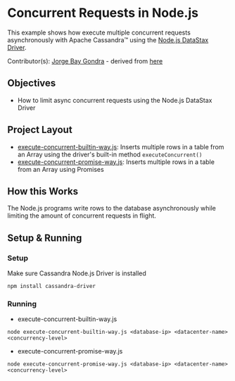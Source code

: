 # Concurrent Requests in Node.js
This example shows how execute multiple concurrent requests asynchronously with Apache Cassandra™ using the [Node.js DataStax Driver](https://docs.datastax.com/en/developer/nodejs-driver/latest).

Contributor(s): [Jorge Bay Gondra](https://github.com/jorgebay) - derived from [here](https://github.com/datastax/nodejs-driver/tree/master/examples/concurrent-executions)

## Objectives
- How to limit async concurrent requests using the Node.js DataStax Driver

## Project Layout
- [execute-concurrent-builtin-way.js](concurrent/execute-concurrent-builtin-way.js): Inserts multiple rows in a table from an Array using the driver's built-in method `executeConcurrent()`
- [execute-concurrent-promise-way.js](concurrent/execute-concurrent-promise-way.js): Inserts multiple rows in a table from an Array using Promises

## How this Works
The Node.js programs write rows to the database asynchronously while limiting the amount of concurrent requests in flight.

## Setup & Running
### Setup
Make sure Cassandra Node.js Driver is installed
```
npm install cassandra-driver
```

### Running
* execute-concurrent-builtin-way.js 
```
node execute-concurrent-builtin-way.js <database-ip> <datacenter-name> <concurrency-level>
```

* execute-concurrent-promise-way.js
```
node execute-concurrent-promise-way.js <database-ip> <datacenter-name> <concurrency-level>
```


